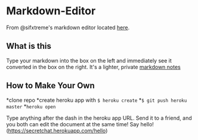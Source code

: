 # Markdown-Editor

From @sifxtreme's markdown editor located [here](https://github.com/sifxtreme/realtime-markdown-viewer).

## What is this
Type your markdown into the box on the left and immediately see it converted in the box on the right. 
It's a lighter, private [markdown notes](https://markdownnotes.com)

## How to Make Your Own
*clone repo
*create heroku app with `$ heroku create`
*`$ git push heroku master`
*`heroku open`

Type anything after the dash in the heroku app URL.
Send it to a friend, and you both can edit the document at the same time!
Say hello! (https://secretchat.herokuapp.com/hello)
